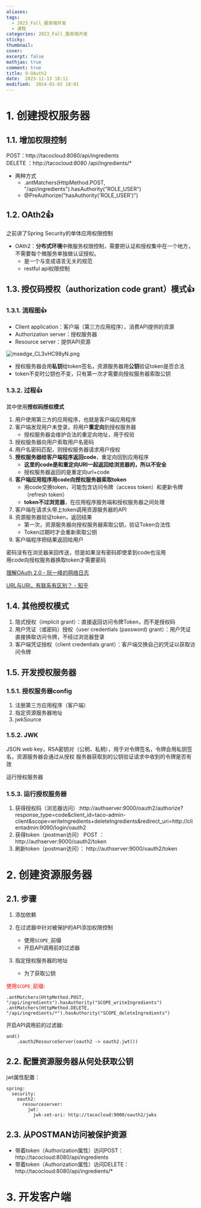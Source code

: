 ```yaml
---
aliases: 
tags:
  - 2023_Fall_服务端开发
  - 课程
categories: 2023_Fall_服务端开发
sticky:
thumbnail:
cover: 
excerpt: false
mathjax: true
comment: true
title: 9-OAuth2
date:  2023-11-13 18:11
modified:  2024-01-02 18:01
---
```


# 1. 创建授权服务器

## 1.1. 增加权限控制

POST：http://tacocloud:8080/api/ingredients  
DELETE ：http://tacocloud:8080 /api/ingredients/*

- 两种方式
	- .antMatchers(HttpMethod.POST, "/api/ingredients").hasAuthority("ROLE_USER")
	- @PreAuthorize("hasAuthority('ROLE_USER')")

## 1.2. OAth2👍

之前讲了Spring Security的单体应用权限控制

- OAth2：**分布式环境**中微服务权限控制，需要把认证和授权集中在一个地方，不需要每个微服务单独做认证授权。
	- 是一个与变成语言无关的规范
	- restful api权限控制

## 1.3. 授仅码授权（authorization code grant）模式👍

### 1.3.1. 流程图👍

- Client application：客户端（第三方应用程序），消费API提供的资源
- Authorization server：授权服务器
- Resource server：提供API资源

![msedge_CL3vHC98yN.png](https://chillcharlie-img.oss-cn-hangzhou.aliyuncs.com/image%2F2023%2F11%2F13%2F19-20-30-a83b91bcb885875b08c329f60f5ac115-msedge_CL3vHC98yN-06bb6b.png)

- 授权服务器会用**私钥**给token签名，资源服务器用**公钥**验证token是否合法
- token不变时公钥也不变，只有第一次才需要向授权服务器索取公钥

### 1.3.2. 过程👍

其中使用**授权码授权模式**

1. 用户使用第三方的应用程序，也就是客户端应用程序
2. 客户端发现用户未登录，将用户**重定向**到授权服务器
	- 授权服务器会维护合法的重定向地址，用于校验
3. 授权服务器向用户索取用户名密码
4. 用户名密码匹配，则授权服务器请求用户授权
5. **授权服务器给客户端程序返回code**，重定向回到应用程序
	- **这里的code是和重定向URI一起返回给浏览器的，所以不安全**
	- 授权服务器返回的是重定向url+code
6. **客户端应用程序用code向授权服务器索取token**
	- 用code交换token，可能包含访问令牌（access token）和更新令牌（refresh token）
	- **token不过浏览器**，在应用程序服务端和授权服务器之间处理
7. 客户端在请求头带上token调用资源服务器的API
8. 资源服务器验证token，返回结果
	- 第一次，资源服务器向授权服务器索取公钥，验证Token合法性
	- Token过期时才会重新索取公钥
9. 客户端程序把结果返回给用户

密码没有在浏览器来回传送，但是如果没有密码即使拿到code也没用  
用code向授权服务器换取token才需要密码

[理解OAuth 2.0 - 阮一峰的网络日志](https://www.ruanyifeng.com/blog/2014/05/oauth_2_0.html)

[URL与URI，有联系有区别？ - 知乎](https://zhuanlan.zhihu.com/p/38120321)
## 1.4. 其他授权模式

1. 隐式授权（implicit grant）：直接返回访问令牌Token，而不是授权码
2. 用户凭证（或密码）授权（user credentials (password) grant）：用户凭证直接换取访问令牌，不经过浏览器登录
3. 客户端凭证授权（client credentials grant）：客户端交换自己的凭证以获取访问令牌

## 1.5. 开发授权服务器

### 1.5.1. 授权服务器config

1. 注册第三方应用程序（客户端）
2. 指定资源服务器地址
3. jwkSource

### 1.5.2. JWK

JSON web key，RSA密钥对（公䄴、私䄴），用于对令牌签名，令牌会用私钥签名，资源服务器会通过从授权 服务器获取到的公钥验证请求中收到的令牌是否有效

运行授权服务器

### 1.5.3. 运行授权服务器

1. 获得授权码（浏览器访问）:http://authserver:9000/oauth2/authorize?response_type=code&client_id=taco-admin-client&scope=writeIngredients+deleteIngredients&redirect_uri=http://clientadmin:9090/login/oauth2
2. 获得token（postman访问） POST ： http://authserver:9000/oauth2/token
3. 刷新token（postman访问）： http://authserver:9000/oauth2/token

# 2. 创建资源服务器

## 2.1. 步骤

1. 添加依赖

2. 在过滤器中针对被保护的API添加权限控制
	- 使用`SCOPE_`前缀
	- 开启API调用前的过滤器

3. 指定授权服务器的地址
	- 为了获取公钥

<font color="#ff0000">使用`SCOPE_`前缀</font>:

```
.antMatchers(HttpMethod.POST, "/api/ingredients").hasAuthority("SCOPE_writeIngredients")
.antMatchers(HttpMethod.DELETE, "/api/ingredients/*").hasAuthority("SCOPE_deleteIngredients")
```

开启API调用前的过滤器:

```
and()
	.oauth2ResourceServer(oauth2 -> oauth2.jwt())
```

## 2.2. 配置资源服务器从何处获取公钥

jwt属性配置：

```
spring:
  security:
    oauth2:
      resourceserver:
        jwt:
          jwk-set-uri: http://tacocloud:9000/oauth2/jwks
```

## 2.3. 从POSTMAN访问被保护资源

- 带着token（Authorization属性）访问POST：http://tacocloud:8080/api/ingredients
- 带着token（Authorization属性）访问DELETE：http://tacocloud:8080/api/ingredients/*

# 3. 开发客户端